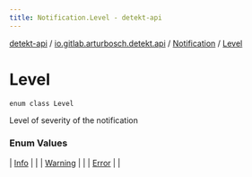```yaml
---
title: Notification.Level - detekt-api
---
```


[detekt-api](../../../index.html) / [io.gitlab.arturbosch.detekt.api](../../index.html) / [Notification](../index.html) / [Level](./index.html)

# Level

`enum class Level`

Level of severity of the notification

### Enum Values

| [Info](-info.html) |  |
| [Warning](-warning.html) |  |
| [Error](-error.html) |  |

